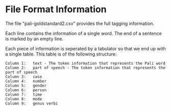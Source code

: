 ﻿# File Format Information

The file "pali-goldstandard2.csv" provides the full tagging information.

Each line contains the information of a single word. The end of a sentence is marked by an empty line.

Each piece of information is seperated by a tabulator so that we end up with a single table. This table is of the following structure:

	Column 1:	text - The token information that represents the Pali word
	Column 2:	part of speech - The token information that represents the part of speech
	Column 3:	case
	Column 4:	number
	Column 5:	gender
	Column 6:	person
	Column 7:	time
	Column 8:	mode
	Column 9:	genus verbi
